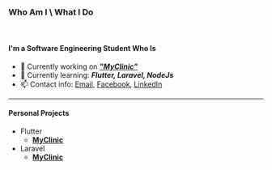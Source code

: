 ### Who Am I \ What I Do 
<br/>

#### I'm a Software Engineering Student Who Is
- 🔭 Currently working on <i><b>["MyClinic"](https://github.com/DMouayad/DMouayad/blob/main/MyClinic_README.md)</b></i>
- 🌱 Currently learning: <b><i>Flutter, Laravel, NodeJs</i></b>
- 📫 Contact info: [Email](mailto:muayad.perun@outlook.com), [Facebook](https://www.facebook.com/moaiad.alham/), [LinkedIn](https://www.linkedin.com/in/mouayad-alhamwi-85bb9420b/)
<hr/>

#### Personal Projects
* Flutter
  - <b>[MyClinic](https://github.com/DMouayad/DMouayad/blob/main/MyClinic_README.md)</b>
* Laravel
  - <b>[MyClinic](https://github.com/DMouayad/DMouayad/blob/main/MyClinic_README.md)</b>
